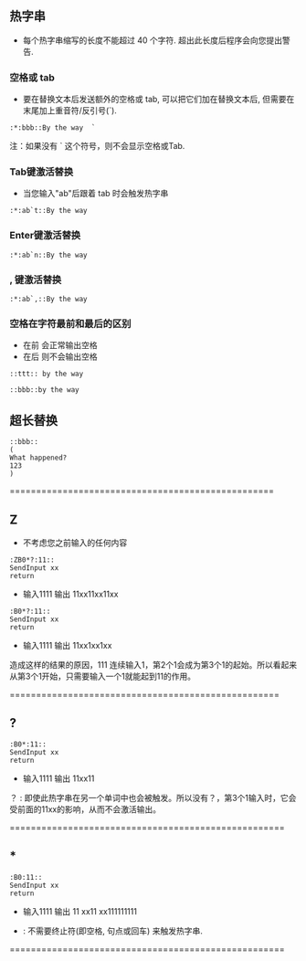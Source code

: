 ## 热字串

- 每个热字串缩写的长度不能超过 40 个字符. 超出此长度后程序会向您提出警告. 

### 空格或 tab

- 要在替换文本后发送额外的空格或 tab, 可以把它们加在替换文本后, 但需要在末尾加上重音符/反引号(`). 

```
:*:bbb::By the way	`
```
注：如果没有 ` 这个符号，则不会显示空格或Tab.

### Tab键激活替换
- 当您输入"ab"后跟着 tab 时会触发热字串

```
:*:ab`t::By the way
```

### Enter键激活替换


```
:*:ab`n::By the way
```

###  , 键激活替换

```
:*:ab`,::By the way
```

### 空格在字符最前和最后的区别

- 在前  会正常输出空格
- 在后  则不会输出空格

```
::ttt:: by the way

::bbb::by the way 
```

## 超长替换

```
::bbb::
(
What happened?
123
)
```

==================================================

## Z

- 不考虑您之前输入的任何内容

```
:ZB0*?:11::
SendInput xx
return
```

- 输入1111  输出
11xx11xx11xx

```
:B0*?:11::
SendInput xx
return
```

- 输入1111  输出
11xx1xx1xx

造成这样的结果的原因，111  连续输入1，第2个1会成为第3个1的起始。所以看起来从第3个1开始，只需要输入一个1就能起到11的作用。



===================================================

## ?

```
:B0*:11::
SendInput xx
return
```

- 输入1111  输出
11xx11

？ : 即使此热字串在另一个单词中也会被触发。所以没有？，第3个1输入时，它会受前面的11xx的影响，从而不会激活输出。

====================================================

##  *

```
:B0:11::
SendInput xx
return
```

- 输入1111  输出
11 xx11 xx111111111

* : 不需要终止符(即空格, 句点或回车) 来触发热字串.

====================================================







